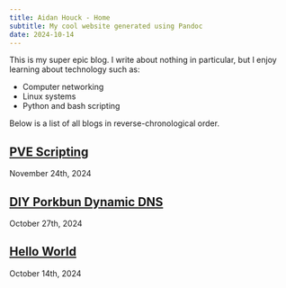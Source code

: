 ```yaml
---
title: Aidan Houck - Home
subtitle: My cool website generated using Pandoc
date: 2024-10-14
---
```


This is my super epic blog. I write about nothing in particular, but I enjoy learning about technology such as:

<ul>
	<li>Computer networking</li>
	<li>Linux systems</li>
	<li>Python and bash scripting</li>
</ul>

Below is a list of all blogs in reverse-chronological order.

<article>
	<h2>
		<a href="/blogs/2024-11-24-pve_scripting.html">
			PVE Scripting
		</a>
	</h2>
	<p><time datetime="2024-11-24">November 24th, 2024</time></p>
</article>
<article>
	<h2>
		<a href="/blogs/2024-10-27-diy_porkbun_ddns.html">
			DIY Porkbun Dynamic DNS
		</a>
	</h2>
	<p><time datetime="2024-10-27">October 27th, 2024</time></p>
</article>
<article>
	<h2>
		<a href="/blogs/2024-10-14-hello_world.html">
			Hello World
		</a>
	</h2>
	<p><time datetime="2024-10-14">October 14th, 2024</time></p>
</article>


